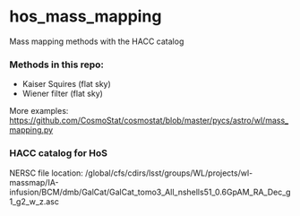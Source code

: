 # hos_mass_mapping
Mass mapping methods with the HACC catalog

### Methods in this repo:
* Kaiser Squires (flat sky)
* Wiener filter (flat sky)

More examples: https://github.com/CosmoStat/cosmostat/blob/master/pycs/astro/wl/mass_mapping.py

### HACC catalog for HoS 
NERSC file location: /global/cfs/cdirs/lsst/groups/WL/projects/wl-massmap/IA-infusion/BCM/dmb/GalCat/GalCat_tomo3_All_nshells51_0.6GpAM_RA_Dec_g1_g2_w_z.asc